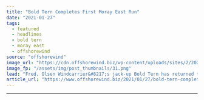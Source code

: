 ```yaml
---
title: "Bold Tern Completes First Moray East Run"
date: "2021-01-27"
tags: 
  - featured
  - headlines
  - bold tern
  - moray east
  - offshorewind
source: "offshorewind"
image_url: "https://cdn.offshorewind.biz/wp-content/uploads/sites/2/2021/01/27132012/Bold-Tern-Completes-First-Moray-East-Run.png"
image_fp: "/assets/img/post_thumbnails/31.png"
lead: "Fred. Olsen Windcarrier&#8217;s jack-up Bold Tern has returned to Port of Nigg after installing"
article_url: "https://www.offshorewind.biz/2021/01/27/bold-tern-completes-first-moray-east-run/"
---
```


---

